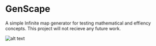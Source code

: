 # GenScape
A simple Infinite map generator for testing mathematical and effiency concepts. This project will not recieve any future work.


![alt text](https://github.com/thiesen1337/GenScape/blob/main/GenScape.png?raw=true)
